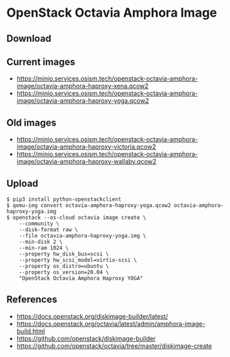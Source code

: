# OpenStack Octavia Amphora Image

## Download

## Current images

* https://minio.services.osism.tech/openstack-octavia-amphora-image/octavia-amphora-haproxy-xena.qcow2
* https://minio.services.osism.tech/openstack-octavia-amphora-image/octavia-amphora-haproxy-yoga.qcow2

## Old images

* https://minio.services.osism.tech/openstack-octavia-amphora-image/octavia-amphora-haproxy-victoria.qcow2
* https://minio.services.osism.tech/openstack-octavia-amphora-image/octavia-amphora-haproxy-wallaby.qcow2

## Upload

```
$ pip3 install python-openstackclient
$ qemu-img convert octavia-amphora-haproxy-yoga.qcow2 octavia-amphora-haproxy-yoga.img
$ openstack --os-cloud octavia image create \
    --community \
    --disk-format raw \
    --file octavia-amphora-haproxy-yoga.img \
    --min-disk 2 \
    --min-ram 1024 \
    --property hw_disk_bus=scsi \
    --property hw_scsi_model=virtio-scsi \
    --property os_distro=ubuntu \
    --property os_version=20.04 \
    "OpenStack Octavia Amphora Haproxy YOGA"
```

## References

* https://docs.openstack.org/diskimage-builder/latest/
* https://docs.openstack.org/octavia/latest/admin/amphora-image-build.html
* https://github.com/openstack/diskimage-builder
* https://github.com/openstack/octavia/tree/master/diskimage-create
